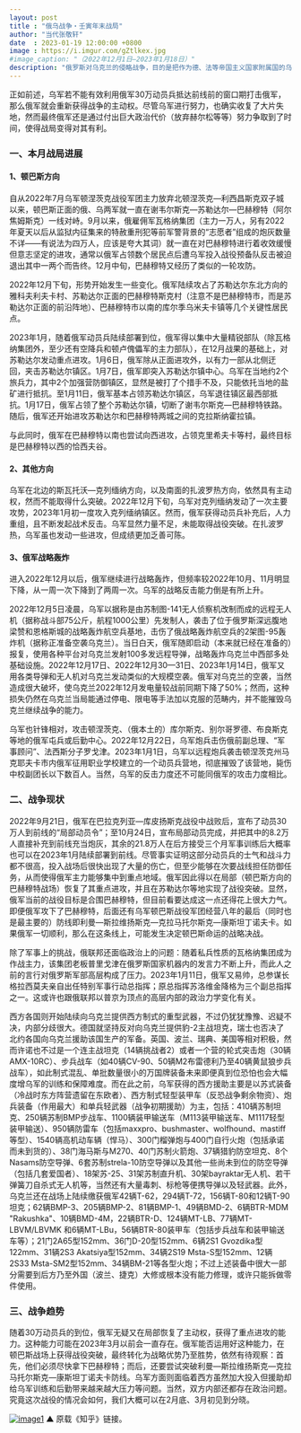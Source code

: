 ```yaml
---
layout: post
title : "俄乌战争・壬寅年末战局"
author: "当代张敬轩"
date  : 2023-01-19 12:00:00 +0800
image : https://i.imgur.com/gZtlkex.jpg
#image_caption: "（2022年12月1日—2023年1月18日）"
description: "俄罗斯对乌克兰的侵略战争，目的是把作为德、法等帝国主义国家附属国的乌克兰的全部或局部重新纳入俄罗斯帝国主义的控制下，乃至于进一步变成殖民地。"
---
```


正如前述，乌军若不能有效利用俄军30万动员兵抵达前线前的窗口期打击俄军，那么俄军就会重新获得战争的主动权。尽管乌军进行努力，也确实收复了大片失地，然而最终俄军还是通过付出巨大政治代价（放弃赫尔松等等）努力争取到了时间，使得战局变得对其有利。

<!--more-->

### 一、本月战局进展

#### 1、顿巴斯方向

自从2022年7月乌军顿涅茨克战役军团主力放弃北顿涅茨克—利西昌斯克双子城以来，顿巴斯正面的俄、乌两军就一直在谢韦尔斯克—苏勒达尔—巴赫穆特（阿尔焦姆斯克）一线对峙。9月以来，俄雇佣军瓦格纳集团（主力一万人，另有2022年夏天以后从监狱内征集来的特赦重刑犯等前军警背景的“志愿者”组成的炮灰数量不详——有说法为四万人，应该是夸大其词）就一直在对巴赫穆特进行着收效缓慢但意志坚定的进攻，通常以俄军占领数个居民点后遭乌军投入战役预备队反击被迫退出其中一两个而告终。12月中旬，巴赫穆特又经历了类似的一轮攻防。

2022年12月下旬，形势开始发生一些变化。俄军陆续攻占了苏勒达尔东北方向的雅科夫利夫卡村、苏勒达尔正面的巴赫穆特斯克村（注意不是巴赫穆特市，而是苏勒达尔正面的前沿阵地）、巴赫穆特市以南的库尔季乌米夫卡镇等几个关键性居民点。

2023年1月，随着俄军动员兵陆续部署到位，俄军得以集中大量精锐部队（除瓦格纳集团外，至少还有空降兵和顿卢傀儡军的主力部队），在12月战果的基础上，对苏勒达尔发动重点进攻。1月6日，俄军除从正面进攻外，以有力一部从北侧迂回，夹击苏勒达尔镇区。1月7日，俄军即突入苏勒达尔镇中心。乌军在当地约2个旅兵力，其中2个加强营防御镇区，显然是被打了个措手不及，只能依托当地的盐矿进行抵抗。至1月11日，俄军基本占领苏勒达尔镇区，乌军退往镇区最西部抵抗。1月17日，俄军占领了整个苏勒达尔镇，切断了谢韦尔斯克—巴赫穆特铁路。随后，俄军还开始进攻苏勒达尔和巴赫穆特两城之间的克拉斯纳霍拉镇。

与此同时，俄军在巴赫穆特以南也尝试向西进攻，占领克里希夫卡等村，最终目标是巴赫穆特以西的恰西夫谷。

#### 2、其他方向

乌军在北边的斯瓦托沃—克列缅纳方向，以及南面的扎波罗热方向，依然具有主动权，然而不能取得什么突破。2022年12月下旬，乌军对克列缅纳发动了一次主要攻势，2023年1月初一度攻入克列缅纳镇区。然而，俄军获得动员兵补充后，人力重组，且不断发起战术反击。乌军显然力量不足，未能取得战役突破。在扎波罗热，乌军虽也发动一些进攻，但成绩更加乏善可陈。

#### 3、俄军战略轰炸

进入2022年12月以后，俄军继续进行战略轰炸，但频率较2022年10月、11月明显下降，从一周一次下降到了两周一次。乌军的战略反击能力倒是有所上升。

2022年12月5日凌晨，乌军以据称是由苏制图-141无人侦察机改制而成的远程无人机（据称战斗部75公斤，航程1000公里）先发制人，袭击了位于俄罗斯深远腹地梁赞和恩格斯城的战略轰炸航空兵基地，击伤了俄战略轰炸航空兵的2架图-95轰炸机（据称正准备空袭乌克兰）。当日白天，俄军随即启动（本来就已经在准备的）报复，使用各种平台对乌克兰发射100多发远程导弹，战略轰炸乌克兰中西部多处基础设施。2022年12月17日、2022年12月30—31日、2023年1月14日，俄军又用各类导弹和无人机对乌克兰发动类似的大规模空袭。俄军对乌克兰的空袭，当然造成很大破坏，使乌克兰2022年12月发电量较战前同期下降了50%；然而，这种损失仍然在乌克兰当局能通过停电、限电等手法加以克服的范畴内，并不能摧毁乌克兰继续战争的能力。

乌军也针锋相对，攻击顿涅茨克、（俄本土的）库尔斯克、别尔哥罗德、布良斯克等地的俄军屯兵或后勤中心。2022年12月22日，乌军炮兵击伤俄前副总理、“军事顾问”、法西斯分子罗戈津。2023年1月1日，乌军以远程炮兵袭击顿涅茨克州马克耶夫卡市内俄军征用职业学校建立的一个动员兵营地，彻底摧毁了该营地，毙伤中校副团长以下数百人。当然，乌军的反击力度还不可能同俄军的攻击力度相比。


### 二、战争现状

2022年9月21日，俄军在巴拉克列亚—库皮扬斯克战役中战败后，宣布了动员30万人到前线的“局部动员令”；至10月24日，宣布局部动员完成，并把其中的8.2万人直接补充到前线充当炮灰，其余的21.8万人在后方接受三个月军事训练后大概率也可以在2023年1月陆续部署到前线。尽管事实证明这部分动员兵的士气和战斗力都不很高，投入战场后很快出现了大量的伤亡，但至少能够在次要战线担任防御任务，从而使得俄军主力能够集中到重点地域。俄军因此得以在局部（顿巴斯方向的巴赫穆特战场）恢复了其重点进攻，并且在苏勒达尔等地实现了战役突破。显然，俄军当前的战役目标是合围巴赫穆特，但目前看要达成这一点还得花上很大力气。即便俄军攻下了巴赫穆特，后面还有乌军顿巴斯战役军团经营八年的最后（同时也是最主要的）防线即利曼—斯拉维扬斯克—克拉马托尔斯克—康斯坦丁诺夫卡。如果俄军一切顺利，那么在这条线上，可能发生决定顿巴斯命运的战略决战。

除了军事上的挑战，俄联邦还面临政治上的问题：随着私兵性质的瓦格纳集团成为作战主力，该集团老板普里戈津在俄罗斯国家机器内的发言力不断上升，而此人之前的言行对俄罗斯军部高层构成了压力。2023年1月11日，俄军又易帅，总参谋长格拉西莫夫亲自出任特别军事行动总指挥；原总指挥苏洛维金降格为三个副总指挥之一。这或许也跟俄联邦以普京为顶点的高层内部的政治力学变化有关。

西方各国则开始陆续向乌克兰提供西方制式的重型武器，不过仍犹犹豫豫、迟疑不决，内部分歧很大。德国就坚持反对向乌克兰提供豹-2主战坦克，瑞士也否决了北约各国向乌克兰援助该国生产的军备。英国、波兰、瑞典、美国等相对积极，然而许诺也不过是一个连主战坦克（14辆挑战者2）或者一个营的轮式突击炮（30辆AMX-10RC）、步兵战车（如40辆CV-90、50辆M2布雷德利乃至40辆黄鼠狼步兵战车），如此制式混乱、单批数量很小的万国牌装备未来即便真到位恐怕也会大幅度增乌军的训练和保障难度。而在此之前，乌军获得的西方援助主要是以苏式装备（冷战时东方阵营遗留在东欧者）、西方制式轻型装甲车（反恐战争剩余物资）、炮兵装备（作用最大）和单兵轻武器（战争初期援助）为主，包括：410辆苏制坦克、250辆苏制BMP步战车、1100辆装甲输送车（M113装甲输送车、M1117轻型装甲输送）、950辆防雷车（包括maxxpro、bushmaster、wolfhound、mastiff等型）、1540辆高机动车辆（悍马）、300门榴弹炮与400门自行火炮（包括承诺而未到货的）、38门海马斯与M270、40门苏制火箭炮、37辆猎豹防空坦克、8个Nasams防空导弹、6套苏制strela-10防空导弹以及其他一些尚未到位的防空导弹（包括几套爱国者）、18架苏-25、31架苏制直升机、30架bayraktar无人机、若干弹簧刀自杀式无人机等，当然还有大量毒刺、标枪等便携导弹以及轻武器。此外，乌克兰还在战场上陆续缴获俄军42辆T-62，294辆T-72，156辆T-80和12辆T-90坦克；62辆BMP-3、205辆BMP-2、81辆BMP-1、49辆BMD-2、6辆BTR-MDM "Rakushka"、10辆BMD-4M，22辆BTR-D、124辆MT-LB、77辆MT-LBVM/LBVMK 和6辆MT-LBu，56辆BTR-80装甲车（包括步兵战车和装甲输送车等）；21门2A65型152mm、36门D-20型152mm、6辆2S1 Gvozdika型122mm、31辆2S3 Akatsiya型152mm、34辆2S19 Msta-S型152mm、12辆2S33 Msta-SM2型152mm、34辆BM-21等各型火炮；不过上述装备中很大一部分需要到后方乃至外国（波兰、捷克）大修或根本没有能力修理，或许只能拆做零件使用。


### 三、战争趋势

随着30万动员兵的到位，俄军无疑又在局部恢复了主动权，获得了重点进攻的能力。这种能力可能在2023年3月以前会一直存在。俄军能否运用好这种能力，在顿巴斯战场上获得战役突破，最终转化为战略优势乃至胜势，依然有待观察：首先，他们必须尽快拿下巴赫穆特；而后，还要尝试突破利曼—斯拉维扬斯克—克拉马托尔斯克—康斯坦丁诺夫卡防线。乌军方面则面临着西方虽然加大投入但援助却给乌军训练和后勤带来越来越大压力等问题。当然，双方内部还都存在政治问题。究竟这次战役的情况会如何，我们大概可以在2月底、3月初见到分晓。

[![image1](https://i.imgur.com/PScyUUS.png)](https://zhuanlan.zhihu.com/p/600145975)
▲ 原载《知乎》链接。

<!--END-->